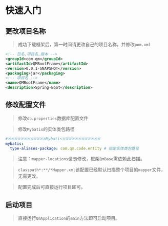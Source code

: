 # 快速入门

## 更改项目名称

> 成功下载框架后，第一时间请更改自己的项目名称，并修改`pom.xml`

```xml
<!-- 包名,项目名,版本 -->
<groupId>com.qm</groupId>
<artifactId>QMBootFrame</artifactId>
<version>0.0.1-SNAPSHOT</version>
<packaging>jar</packaging>
<!-- 项目名 -->
<name>QMBootFrame</name>
<description>Spring-Boot</description>
```

## 修改配置文件

> 修改`db.properties`数据库配置文件

> 修改`Mybatis`的实体类包路径

```yaml
#※※※※※※※※※※※※Mybatis※※※※※※※※※※※※
mybatis:
  type-aliases-package: com.qm.code.entity # 指定实体类包路径
```

> 注意：`mapper-locations`请勿修改，框架`QmBase`需依赖此扫描。

> `classpath*:**/*Mapper.xml`该配置已经默认扫描整个项目的`mapper`文件，无需更改。

> 配置完成后可直接运行项目即可。

##  启动项目

> 直接运行`QmApplication`的`main`方法即可启动项目。